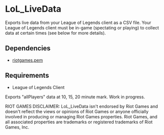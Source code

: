 # LoL_LiveData
Exports live data from your League of Legends client as a CSV file.  Your League of Legends client must be in-game (spectating or playing)
to collect data at certain times (see below for more details).

## Dependencies
- [riotgames.pem](https://static.developer.riotgames.com/docs/lol/riotgames.pem)

## Requirements 
- League of Legends Client

Exports "allPlayers" data at 10, 15, 20 minute mark.
Work in progress.

RIOT GAMES DISCLAIMER:
LoL_LiveData isn't endorsed by Riot Games and doesn't reflect the views or opinions of Riot Games or anyone officially involved 
in producing or managing Riot Games properties. Riot Games, and all associated properties are trademarks or registered trademarks 
of Riot Games, Inc.
